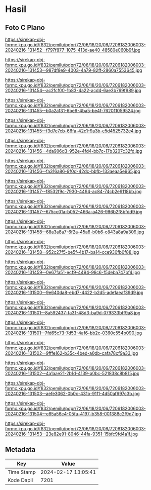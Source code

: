 # Hasil

## Foto C Plano

https://sirekap-obj-formc.kpu.go.id/f832/pemilu/pdpr/72/06/18/20/06/7206182006003-20240216-131452--f797f877-1075-413d-ae40-48580e060b9f.jpg

https://sirekap-obj-formc.kpu.go.id/f832/pemilu/pdpr/72/06/18/20/06/7206182006003-20240216-131453--987df8e9-4003-4a79-82ff-2860a7553645.jpg

https://sirekap-obj-formc.kpu.go.id/f832/pemilu/pdpr/72/06/18/20/06/7206182006003-20240216-131454--ac2fcf00-1b83-4a22-acd4-6ae3b769f989.jpg

https://sirekap-obj-formc.kpu.go.id/f832/pemilu/pdpr/72/06/18/20/06/7206182006003-20240216-131455--b0a2a131-6be9-4ba5-be4f-762011059524.jpg

https://sirekap-obj-formc.kpu.go.id/f832/pemilu/pdpr/72/06/18/20/06/7206182006003-20240216-131455--f3d7e7cb-66fa-42c1-9a3b-e5d4525732e4.jpg

https://sirekap-obj-formc.kpu.go.id/f832/pemilu/pdpr/72/06/18/20/06/7206182006003-20240216-131456--4da906d3-952e-4fd4-bb7c-17b3207c32fd.jpg

https://sirekap-obj-formc.kpu.go.id/f832/pemilu/pdpr/72/06/18/20/06/7206182006003-20240216-131456--fa316a86-9f0d-42dc-bbfb-133aeaa5e965.jpg

https://sirekap-obj-formc.kpu.go.id/f832/pemilu/pdpr/72/06/18/20/06/7206182006003-20240216-131457--f8532f9c-7930-4494-ac84-74cb2e9118bb.jpg

https://sirekap-obj-formc.kpu.go.id/f832/pemilu/pdpr/72/06/18/20/06/7206182006003-20240216-131457--675cc01a-b052-466a-a426-986b2f8bfdd9.jpg

https://sirekap-obj-formc.kpu.go.id/f832/pemilu/pdpr/72/06/18/20/06/7206182006003-20240216-131458--68a3a8a7-6f2a-45a6-b0b6-c843a8a9a309.jpg

https://sirekap-obj-formc.kpu.go.id/f832/pemilu/pdpr/72/06/18/20/06/7206182006003-20240216-131458--952c27f5-be5f-4b17-ba14-cce930fb0f88.jpg

https://sirekap-obj-formc.kpu.go.id/f832/pemilu/pdpr/72/06/18/20/06/7206182006003-20240216-131459--0e67fa51-ecf9-4494-98c6-f5deba747bf4.jpg

https://sirekap-obj-formc.kpu.go.id/f832/pemilu/pdpr/72/06/18/20/06/7206182006003-20240216-131500--9e640da8-ebd7-4422-b2d5-ade1aeaf39d9.jpg

https://sirekap-obj-formc.kpu.go.id/f832/pemilu/pdpr/72/06/18/20/06/7206182006003-20240216-131501--8a592437-fa31-48d3-ba9d-079333bff9a8.jpg

https://sirekap-obj-formc.kpu.go.id/f832/pemilu/pdpr/72/06/18/20/06/7206182006003-20240216-131501--7fd65c73-7d53-4af6-bb2c-0360c554b090.jpg

https://sirekap-obj-formc.kpu.go.id/f832/pemilu/pdpr/72/06/18/20/06/7206182006003-20240216-131502--9fffe162-b35c-4bed-a0db-cafa78cf9a33.jpg

https://sirekap-obj-formc.kpu.go.id/f832/pemilu/pdpr/72/06/18/20/06/7206182006003-20240216-131502--4a1aae21-2b1d-4139-a0bc-521838c8b815.jpg

https://sirekap-obj-formc.kpu.go.id/f832/pemilu/pdpr/72/06/18/20/06/7206182006003-20240216-131503--aefe3062-0b0c-431b-91f1-4d50af697c3b.jpg

https://sirekap-obj-formc.kpu.go.id/f832/pemilu/pdpr/72/06/18/20/06/7206182006003-20240216-131504--e85a56c4-05fa-4197-b358-001388c2f9d7.jpg

https://sirekap-obj-formc.kpu.go.id/f832/pemilu/pdpr/72/06/18/20/06/7206182006003-20240216-131453--23e82e91-8046-44fa-9351-15bfc9fd4a1f.jpg


## Metadata

| Key        | Value               |
| ---------- | ------------------- |
| Time Stamp | 2024-02-17 13:05:41 |
| Kode Dapil | 7201                |



